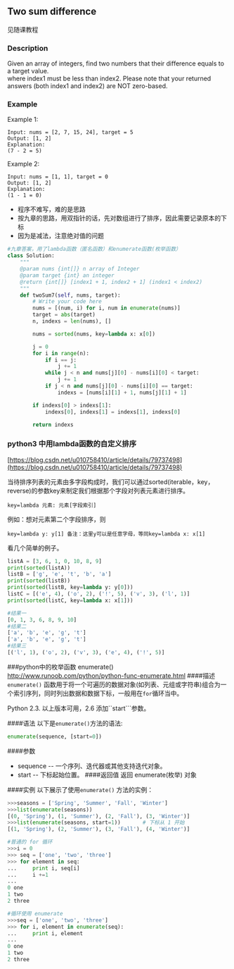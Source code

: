 ## Two sum difference

见随课教程

### Description

Given an array of integers, find two numbers that their difference equals to a target value.  
where index1 must be less than index2. Please note that your returned answers \(both index1 and index2\) are NOT zero-based.

### Example

Example 1:

```
Input: nums = [2, 7, 15, 24], target = 5 
Output: [1, 2] 
Explanation:
(7 - 2 = 5)
```

Example 2:

```
Input: nums = [1, 1], target = 0
Output: [1, 2] 
Explanation:
(1 - 1 = 0)
```

* 程序不难写，难的是思路
* 按九章的思路，用双指针的话，先对数组进行了排序，因此需要记录原本的下标
* 因为是减法，注意绝对值的问题

```py
#九章答案，用了lambda函数（匿名函数）和enumerate函数(枚举函数）
class Solution:
    """
    @param nums {int[]} n array of Integer
    @param target {int} an integer
    @return {int[]} [index1 + 1, index2 + 1] (index1 < index2)
    """
    def twoSum7(self, nums, target):
        # Write your code here
        nums = [(num, i) for i, num in enumerate(nums)]
        target = abs(target)    
        n, indexs = len(nums), []

        nums = sorted(nums, key=lambda x: x[0])

        j = 0
        for i in range(n):
            if i == j:
                j += 1
            while j < n and nums[j][0] - nums[i][0] < target:
                j += 1
            if j < n and nums[j][0] - nums[i][0] == target:
                indexs = [nums[i][1] + 1, nums[j][1] + 1]

        if indexs[0] > indexs[1]:
            indexs[0], indexs[1] = indexs[1], indexs[0]

        return indexs
```

### python3 中用lambda函数的自定义排序

[https://blog.csdn.net/u010758410/article/details/79737498](https://blog.csdn.net/u010758410/article/details/79737498)



当待排序列表的元素由多字段构成时，我们可以通过sorted\(iterable，key，reverse\)的参数key来制定我们根据那个字段对列表元素进行排序。 

`key=lambda 元素: 元素[字段索引] `

例如：想对元素第二个字段排序，则 

`key=lambda y: y[1] 备注：这里y可以是任意字母，等同key=lambda x: x[1] `

看几个简单的例子。


```py
listA = [3, 6, 1, 0, 10, 8, 9]
print(sorted(listA))
listB = ['g', 'e', 't', 'b', 'a']
print(sorted(listB))
print(sorted(listB, key=lambda y: y[0]))
listC = [('e', 4), ('o', 2), ('!', 5), ('v', 3), ('l', 1)]
print(sorted(listC, key=lambda x: x[1]))
```

```py
#结果一
[0, 1, 3, 6, 8, 9, 10]
#结果二
['a', 'b', 'e', 'g', 't']
['a', 'b', 'e', 'g', 't']
#结果三
[('l', 1), ('o', 2), ('v', 3), ('e', 4), ('!', 5)]
```

###python中的枚举函数 enumerate()
http://www.runoob.com/python/python-func-enumerate.html
####描述
``enumerate()`` 函数用于将一个可遍历的数据对象(如列表、元组或字符串)组合为一个索引序列，同时列出数据和数据下标，一般用在``for``循环当中。

Python 2.3. 以上版本可用，2.6 添加``start```参数。

####语法
以下是``enumerate()``方法的语法:
```py
enumerate(sequence, [start=0])
```
####参数
- sequence -- 一个序列、迭代器或其他支持迭代对象。
- start -- 下标起始位置。
####返回值
返回 enumerate(枚举) 对象

####实例
以下展示了使用``enumerate()`` 方法的实例：
```py
>>>seasons = ['Spring', 'Summer', 'Fall', 'Winter']
>>>list(enumerate(seasons))
[(0, 'Spring'), (1, 'Summer'), (2, 'Fall'), (3, 'Winter')]
>>>list(enumerate(seasons, start=1))       # 下标从 1 开始
[(1, 'Spring'), (2, 'Summer'), (3, 'Fall'), (4, 'Winter')]
```
```py
#普通的 for 循环
>>>i = 0
>>> seq = ['one', 'two', 'three']
>>> for element in seq:
...     print i, seq[i]
...     i +=1
... 
0 one
1 two
2 three
```
```py
#循环使用 enumerate
>>>seq = ['one', 'two', 'three']
>>> for i, element in enumerate(seq):
...     print i, element
... 
0 one
1 two
2 three
```